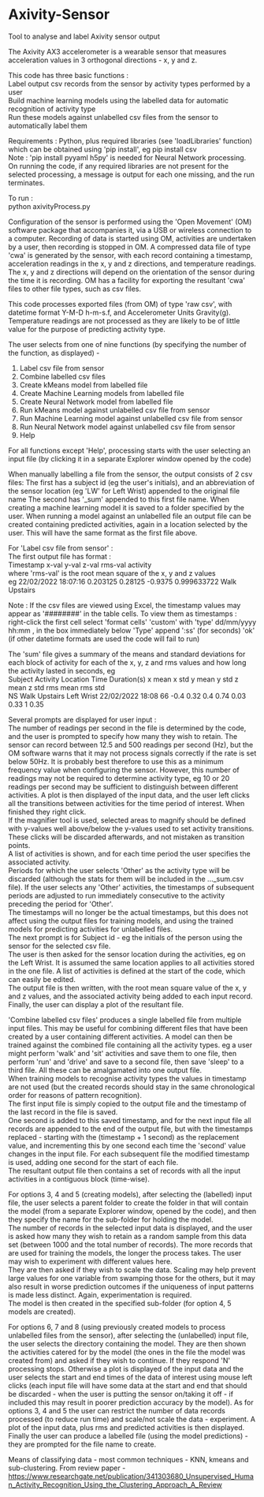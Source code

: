 # Axivity-Sensor
Tool to analyse and label Axivity sensor output

The Axivity AX3 accelerometer is a wearable sensor that measures acceleration values in 3 orthogonal directions - x, y and z.

This code has three basic functions :   
  Label output csv records from the sensor by activity types performed by a user   
  Build machine learning models using the labelled data for automatic recognition of activity type   
  Run these models against unlabelled csv files from the sensor to automatically label them    
  
Requirements : Python, plus required libraries (see 'loadLibraries' function) which can be obtained using 'pip install', eg pip install csv  
Note : 'pip install pyyaml h5py' is needed for Neural Network processing.  
On running the code, if any required libraries are not present for the selected processing, a message is output for each one missing, and the run terminates.
  
To run :  
  python axivityProcess.py  

Configuration of the sensor is performed using the 'Open Movement' (OM) software package that accompanies it, via a USB or wireless connection to a computer.
Recording of data is started using OM, activities are undertaken by a user, then recording is stopped in OM.
A compressed data file of type 'cwa' is generated by the sensor, with each record containing a timestamp, acceleration readings in the x, y and z directions,
and temperature readings.
The x, y and z directions will depend on the orientation of the sensor during the time it is recording.
OM has a facility for exporting the resultant 'cwa' files to other file types, such as csv files.
 
This code processes exported files (from OM) of type 'raw csv', with datetime format Y-M-D h-m-s.f, and Accelerometer Units Gravity(g). 
Temperature readings are not processed as they are likely to be of little value for the purpose of predicting activity type.

The user selects from one of nine functions (by specifying the number of the function, as displayed) -
1) Label csv file from sensor                                        
2) Combine labelled csv files                                        
3) Create kMeans model from labelled file                            
4) Create Machine Learning models from labelled file                 
5) Create Neural Network model from labelled file                    
6) Run kMeans model against unlabelled csv file from sensor          
7) Run Machine Learning model against unlabelled csv file from sensor
8) Run Neural Network model against unlabelled csv file from sensor  
9) Help                                                              

For all functions except 'Help', processing starts with the user selecting an input file (by clicking it in a separate Explorer window opened by the code)

When manually labelling a file from the sensor, the output consists of 2 csv files:
  The first has a subject id (eg the user's initials), and an abbreviation of the sensor location (eg 'LW' for Left Wrist) appended to the original file name
  The second has '_sum' appended to this first file name. 
When creating a machine learning model it is saved to a folder specified by the user.
When running a model against an unlabelled file an output file can be created containing predicted activities, again in a location 
selected by the user. This will have the same format as the first file above.  

For 'Label csv file from sensor' :  
The first output file has format :  
  Timestamp  x-val  y-val  z-val  rms-val  activity      
where 'rms-val' is the root mean square of the x, y and z values   
eg 22/02/2022 18:07:16	0.203125	0.28125	-0.9375	0.999633722	Walk Upstairs
 
Note : If the csv files are viewed using Excel, the timestamp values may appear as '########' in the table cells.
       To view them as timestamps :  
          right-click the first cell
          select 'format cells'
          'custom' with 'type' dd/mm/yyyy hh:mm , in the box immediately below 'Type' append ':ss' (for seconds)
          'ok'
(if other datetime formats are used the code will fail to run)

The 'sum' file gives a summary of the means and standard deviations for each block of activity for each of the x, y, z and rms values and how long the activity
lasted in seconds, eg  
Subject Activity        Location   Time             Duration(s)	x mean x std y mean y std z mean z std rms mean	rms std  
NS      Walk Upstairs   Left Wrist 22/02/2022 18:08 66          -0.4   0.32  0.4    0.74  0.03   0.33  1        0.35

Several prompts are displayed for user input :  
The number of readings per second in the file is determined by the code, and the user is prompted to specify how many they wish to retain.
 The sensor can record between 12.5 and 500 readings per second (Hz), but the OM software warns that it may not process signals correctly if the rate
 is set below 50Hz. It is probably best therefore to use this as a minimum frequency value when configuring the sensor. However, this number of readings
 may not be required to determine activity type, eg 10 or 20 readings per second may be sufficient to distinguish between different activities.
A plot is then displayed of the input data, and the user left clicks all the transitions between activities for the time period of interest. When finished they right click.  
If the magnifier tool is used, selected areas to magnify should be defined with y-values well above/below the y-values used to set activity transitions.
These clicks will be discarded afterwards, and not mistaken as transition points.  
A list of activities is shown, and for each time period the user specifies the associated activity.  
Periods for which the user selects 'Other' as the activity type will be discarded (although the stats for them will be included in the ..._sum.csv file).
If the user selects any 'Other' activities, the timestamps of subsequent periods are adjusted to run immediately consecutive to the activity preceding the period for 'Other'.  
The timestamps will no longer be the actual timestamps, but this does not affect using the output files for training models, and using the trained models for predicting activities for unlabelled files.  
The next prompt is for Subject id - eg the initials of the person using the sensor for the selected csv file.   
The user is then asked for the sensor location during the activities, eg on the Left Wrist. It is assumed the same location applies to all activities stored
in the one file. A list of activities is defined at the start of the code, which can easily be edited.  
The output file is then written, with the root mean square value of the x, y and z values, and the associated activity being added to each input record.
Finally, the user can display a plot of the resultant file.  
  
'Combine labelled csv files' produces a single labelled file from multiple input files. This may be useful for combining different files that have been 
created by a user containing different activities. A model can then be trained against the combined file containing all the activity types. 
eg a user might perform 'walk' and 'sit' activities and save them to one file, then perform 'run' and 'drive' and save to a second file, then save 'sleep' to 
a third file. All these can be amalgamated into one output file.  
When training models to recognise activity types the values in timestamp are not used (but the created records should stay in the same chronological order for
reasons of pattern recognition).  
The first input file is simply copied to the output file and the timestamp of the last record in the file is saved.  
One second is added to this saved timestamp, and for the next input file all records are appended to the end of the output file, but with the
timestamps replaced - starting with the (timestamp + 1 second) as the replacement value, and incrementing this by one second each time the 'second' value
changes in the input file. For each subsequent file the modified timestamp is used, adding one second for the start of each file.   
The resultant output file then contains a set of records with all the input activities in a contiguous block (time-wise).  
  
For options 3, 4 and 5 (creating models), after selecting the (labelled) input file, the user selects a parent folder to create the folder in that will contain
the model (from a separate Explorer window, opened by the code), and then they specify the name for the sub-folder for holding the model.  
The number of records in the selected input data is displayed, and the user is asked how many they wish to retain as a random sample from this data set (between 1000
and the total number of records). The more records that are used for training the models, the longer the process takes. The user may wish to experiment with different 
values here.  
They are then asked if they wish to scale the data. Scaling may help prevent large values for one variable from swamping those for the others, but it may also result in worse prediction outcomes if the uniqueness of input patterns is made less distinct. Again, experimentation is required.   
The model is then created in the specified sub-folder (for option 4, 5 models are created).  
  
For options 6, 7 and 8 (using previously created models to process unlabelled files from the sensor), after selecting the (unlabelled) 
input file, the user selects the directory containing the model. They are then shown the activities catered for by the model (the ones
in the file the model was created from) and asked if they wish to continue. If they respond 'N' processing stops. Otherwise a plot is
displayed of the input data and the user selects the start and end times of the data of interest using mouse left clicks
(each input file will have some data at the start and end that should be discarded - when the user is putting the sensor on/taking it off - 
if included this may result in poorer prediction accuracy by the model). 
As for options 3, 4 and 5 the user can restrict the number of data records processed (to reduce run time) and scale/not scale the data - experiment.
A plot of the input data, plus rms and predicted activities is then displayed. Finally the user can produce a labelled file (using the model 
predictions) - they are prompted for the file name to create.  
  
Means of classifying data - most common techniques - KNN, kmeans and sub-clustering. From review paper -
https://www.researchgate.net/publication/341303680_Unsupervised_Human_Activity_Recognition_Using_the_Clustering_Approach_A_Review


